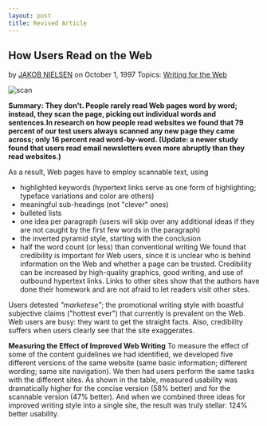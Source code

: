 ```yaml
---
layout: post
title: Revised Article
---
```


<h2>How Users Read on the Web</h2>

by [JAKOB NIELSEN](http://www.nngroup.com/articles/author/jakob-nielsen/) on October 1, 1997
Topics: [Writing for the Web](http://www.nngroup.com/topic/writing-web/)




![scan](https://farm9.staticflickr.com/8744/16928068791_aea4e8fabb.jpg)




**Summary: They don't. People rarely read Web pages word by word; instead, they scan the page, picking out individual words and sentences.In research on how people read websites we found that 79 percent of our test users always scanned any new page they came across; only 16 percent read word-by-word. (Update: a newer study found that users read email newsletters even more abruptly than they read websites.)**

As a result, Web pages have to employ scannable text, using



* highlighted keywords (hypertext links serve as one form of highlighting; typeface variations and color are others)
* meaningful sub-headings (not "clever" ones)
* bulleted lists
* one idea per paragraph (users will skip over any additional ideas if they are not caught by the first few words in the paragraph)
* the inverted pyramid style, starting with the conclusion
* half the word count (or less) than conventional writing
We found that credibility is important for Web users, since it is unclear who is behind information on the Web and whether a page can be trusted. Credibility can be increased by high-quality graphics, good writing, and use of outbound hypertext links. Links to other sites show that the authors have done their homework and are not afraid to let readers visit other sites.

Users detested *"marketese"*; the promotional writing style with boastful subjective claims ("hottest ever") that currently is prevalent on the Web. Web users are busy: they want to get the straight facts. Also, credibility suffers when users clearly see that the site exaggerates.

**Measuring the Effect of Improved Web Writing**
To measure the effect of some of the content guidelines we had identified, we developed five different versions of the same website (same basic information; different wording; same site navigation). We then had users perform the same tasks with the different sites. As shown in the table, measured usability was dramatically higher for the concise version (58% better) and for the scannable version (47% better). And when we combined three ideas for improved writing style into a single site, the result was truly stellar: 124% better usability.
